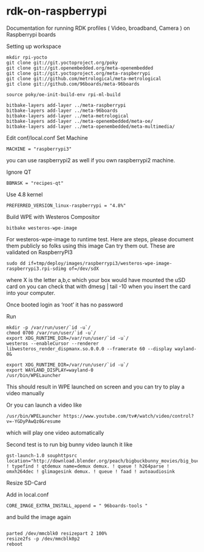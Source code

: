 # rdk-on-raspberrypi
Documentation for running RDK profiles ( Video, broadband, Camera ) on Raspberrypi boards

Setting up workspace

```shell
mkdir rpi-yocto
git clone git://git.yoctoproject.org/poky
git clone git://git.openembedded.org/meta-openembedded
git clone git://git.yoctoproject.org/meta-raspberrypi
git clone git://github.com/metrological/meta-metrological
git clone git://github.com/96boards/meta-96boards

source poky/oe-init-build-env rpi-ml-build

bitbake-layers add-layer ../meta-raspberrypi
bitbake-layers add-layer ../meta-96boards
bitbake-layers add-layer ../meta-metrological
bitbake-layers add-layer ../meta-openembedded/meta-oe/
bitbake-layers add-layer ../meta-openembedded/meta-multimedia/

```

Edit conf/local.conf
Set Machine

```shell
MACHINE = "raspberrypi3"
```

you can use raspberrypi2 as well if you own raspberrypi2 machine.

Ignore QT
```shell
BBMASK = "recipes-qt"
```
Use 4.8 kernel
```shell
PREFERRED_VERSION_linux-raspberrypi = "4.8%"
```

Build WPE with Westeros Compositor

```shell
bitbake westeros-wpe-image
```

For westeros-wpe-image to runtime test. Here are steps, please document them publicly so folks using this image
Can try them out. These are validated on RaspberryPI3
 
 ```shell
sudo dd if=tmp/deploy/images/raspberrypi3/westeros-wpe-image-raspberrypi3.rpi-sdimg of=/dev/sdX
 ```
 
where X is the letter a,b,c which your box would have mounted the uSD card on you can check that with dmesg | tail -10
when you insert the card into your computer.
 
Once booted login as ‘root’ it has no password
 
Run
```shell
mkdir -p /var/run/user/`id -u`/
chmod 0700 /var/run/user/`id -u`/
export XDG_RUNTIME_DIR=/var/run/user/`id -u`/
westeros --enableCursor --renderer libwesteros_render_dispmanx.so.0.0.0 --framerate 60 --display wayland-0&

export XDG_RUNTIME_DIR=/var/run/user/`id -u`/
export WAYLAND_DISPLAY=wayland-0
/usr/bin/WPELauncher
 ```
This should result in WPE launched on screen and you can try to play a video manually
 
Or you can launch a video like
 ```shell
/usr/bin/WPELauncher https://www.youtube.com/tv#/watch/video/control?v=-YGDyPAwQz0&resume
 ```
which will play one video automatically
 
 
Second test is to run big bunny video launch it like
 ```shell
gst-launch-1.0 souphttpsrc location="http://download.blender.org/peach/bigbuckbunny_movies/big_buck_bunny_720p_h264.mov" ! typefind ! qtdemux name=demux demux. ! queue ! h264parse ! omxh264dec ! glimagesink demux. ! queue ! faad ! autoaudiosink
```
Resize SD-Card

Add in local.conf
```shell
CORE_IMAGE_EXTRA_INSTALL_append = " 96boards-tools "
```
and build the image again

```shell

parted /dev/mmcblk0 resizepart 2 100%
resize2fs -p /dev/mmcblk0p2
reboot

```
